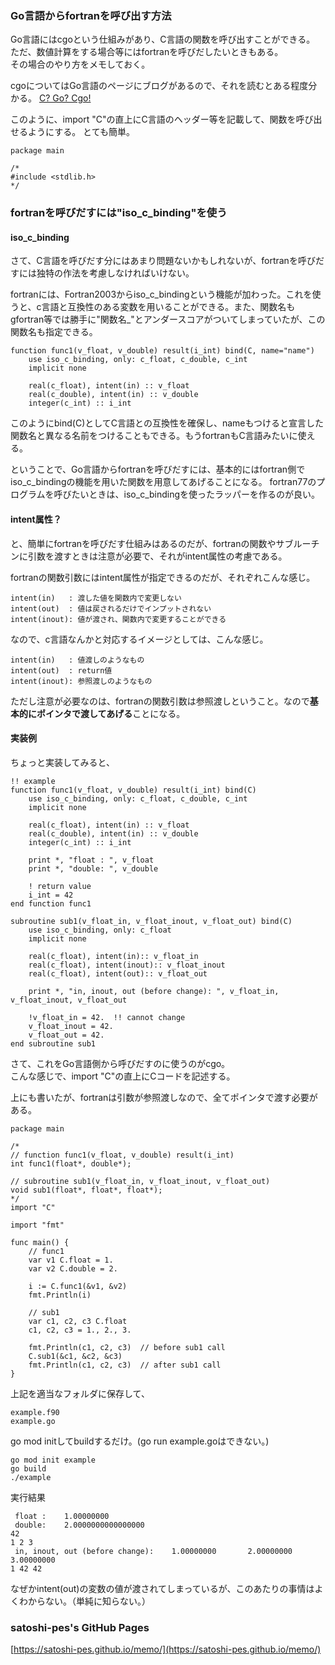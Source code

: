 ### Go言語からfortranを呼び出す方法

Go言語にはcgoという仕組みがあり、C言語の関数を呼び出すことができる。  
ただ、数値計算をする場合等にはfortranを呼びだしたいときもある。  
その場合のやり方をメモしておく。

cgoについてはGo言語のページにブログがあるので、それを読むとある程度分かる。
[C? Go? Cgo!](https://go.dev/blog/cgo)

このように、import "C"の直上にC言語のヘッダー等を記載して、関数を呼び出せるようにする。
とても簡単。
```
package main

/*
#include <stdlib.h>
*/
```

### fortranを呼びだすには"iso_c_binding"を使う
#### iso_c_binding
さて、C言語を呼びだす分にはあまり問題ないかもしれないが、fortranを呼びだすには独特の作法を考慮しなければいけない。

fortranには、Fortran2003からiso_c_bindingという機能が加わった。これを使うと、c言語と互換性のある変数を用いることができる。また、関数名もgfortran等では勝手に"関数名_"とアンダースコアがついてしまっていたが、この関数名も指定できる。

```
function func1(v_float, v_double) result(i_int) bind(C, name="name")
    use iso_c_binding, only: c_float, c_double, c_int
    implicit none

    real(c_float), intent(in) :: v_float
    real(c_double), intent(in) :: v_double
    integer(c_int) :: i_int
```
このようにbind(C)としてC言語との互換性を確保し、nameもつけると宣言した関数名と異なる名前をつけることもできる。もうfortranもC言語みたいに使える。

ということで、Go言語からfortranを呼びだすには、基本的にはfortran側でiso_c_bindingの機能を用いた関数を用意してあげることになる。 fortran77のプログラムを呼びたいときは、iso_c_bindingを使ったラッパーを作るのが良い。

#### intent属性？
と、簡単にfortranを呼びだす仕組みはあるのだが、fortranの関数やサブルーチンに引数を渡すときは注意が必要で、それがintent属性の考慮である。

fortranの関数引数にはintent属性が指定できるのだが、それぞれこんな感じ。
```
intent(in)   : 渡した値を関数内で変更しない
intent(out)  : 値は戻されるだけでインプットされない
intent(inout): 値が渡され、関数内で変更することができる 
```

なので、c言語なんかと対応するイメージとしては、こんな感じ。
```
intent(in)   : 値渡しのようなもの
intent(out)  : return値
intent(inout): 参照渡しのようなもの
```
ただし注意が必要なのは、fortranの関数引数は参照渡しということ。なので**基本的にポインタで渡してあげる**ことになる。

#### 実装例
ちょっと実装してみると、

```
!! example 
function func1(v_float, v_double) result(i_int) bind(C)
    use iso_c_binding, only: c_float, c_double, c_int
    implicit none

    real(c_float), intent(in) :: v_float
    real(c_double), intent(in) :: v_double
    integer(c_int) :: i_int

    print *, "float : ", v_float
    print *, "double: ", v_double

    ! return value
    i_int = 42
end function func1

subroutine sub1(v_float_in, v_float_inout, v_float_out) bind(C)
    use iso_c_binding, only: c_float
    implicit none

    real(c_float), intent(in):: v_float_in
    real(c_float), intent(inout):: v_float_inout
    real(c_float), intent(out):: v_float_out

    print *, "in, inout, out (before change): ", v_float_in, v_float_inout, v_float_out

    !v_float_in = 42.  !! cannot change 
    v_float_inout = 42.
    v_float_out = 42.
end subroutine sub1
```

さて、これをGo言語側から呼びだすのに使うのがcgo。  
こんな感じで、import "C"の直上にCコードを記述する。  

上にも書いたが、fortranは引数が参照渡しなので、全てポインタで渡す必要がある。
```
package main

/*
// function func1(v_float, v_double) result(i_int)
int func1(float*, double*);

// subroutine sub1(v_float_in, v_float_inout, v_float_out)
void sub1(float*, float*, float*);
*/
import "C"

import "fmt"

func main() {
	// func1
	var v1 C.float = 1.
	var v2 C.double = 2.

	i := C.func1(&v1, &v2)
	fmt.Println(i)

	// sub1
	var c1, c2, c3 C.float
	c1, c2, c3 = 1., 2., 3.

	fmt.Println(c1, c2, c3)  // before sub1 call
	C.sub1(&c1, &c2, &c3)
	fmt.Println(c1, c2, c3)  // after sub1 call
}
```
上記を適当なフォルダに保存して、
```
example.f90
example.go
```
go mod initしてbuildするだけ。(go run example.goはできない。)
```
go mod init example
go build
./example
```

実行結果
```
 float :    1.00000000
 double:    2.0000000000000000
42
1 2 3
 in, inout, out (before change):    1.00000000       2.00000000       3.00000000
1 42 42
```
なぜかintent(out)の変数の値が渡されてしまっているが、このあたりの事情はよくわからない。（単純に知らない。）

### satoshi-pes's GitHub Pages
[https://satoshi-pes.github.io/memo/](https://satoshi-pes.github.io/memo/)

